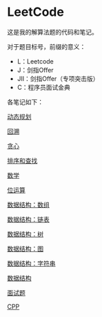 # LeetCode
这是我的解算法题的代码和笔记。

对于题目标号，前缀的意义：
* L：Leetcode
* J：剑指Offer
* JII：剑指Offer（专项突击版）
* C：程序员面试金典



各笔记如下：

[动态规划](https://github.com/chenjianqu/LeetCode/blob/master/%E5%8A%A8%E6%80%81%E8%A7%84%E5%88%92.md)

[回溯](https://github.com/chenjianqu/LeetCode/blob/master/%E5%9B%9E%E6%BA%AF.md)

[贪心](https://github.com/chenjianqu/LeetCode/blob/master/%E8%B4%AA%E5%BF%83.md)

[排序和查找](https://github.com/chenjianqu/LeetCode/blob/master/%E6%8E%92%E5%BA%8F%E5%92%8C%E6%9F%A5%E6%89%BE.md)

[数学](https://github.com/chenjianqu/LeetCode/blob/master/%E6%95%B0%E5%AD%A6.md)

[位运算](https://github.com/chenjianqu/LeetCode/blob/master/%E4%BD%8D%E8%BF%90%E7%AE%97.md)

[数据结构：数组](https://github.com/chenjianqu/LeetCode/blob/master/%E6%95%B0%E6%8D%AE%E7%BB%93%E6%9E%84%EF%BC%9A%E6%95%B0%E7%BB%84.md)

[数据结构：链表](https://github.com/chenjianqu/LeetCode/blob/master/%E6%95%B0%E6%8D%AE%E7%BB%93%E6%9E%84%EF%BC%9A%E9%93%BE%E8%A1%A8.md)

[数据结构：树](https://github.com/chenjianqu/LeetCode/blob/master/%E6%95%B0%E6%8D%AE%E7%BB%93%E6%9E%84%EF%BC%9A%E6%A0%91.md)

[数据结构：图](https://github.com/chenjianqu/LeetCode/blob/master/%E6%95%B0%E6%8D%AE%E7%BB%93%E6%9E%84%EF%BC%9A%E5%9B%BE.md)

[数据结构：字符串](https://github.com/chenjianqu/LeetCode/blob/master/%E6%95%B0%E6%8D%AE%E7%BB%93%E6%9E%84%EF%BC%9A%E5%AD%97%E7%AC%A6%E4%B8%B2.md)

[数据结构](https://github.com/chenjianqu/LeetCode/blob/master/%E6%95%B0%E6%8D%AE%E7%BB%93%E6%9E%84.md)

[面试题](https://github.com/chenjianqu/LeetCode/blob/master/%E9%9D%A2%E8%AF%95%E9%A2%98.md)

[CPP](https://github.com/chenjianqu/LeetCode/blob/master/CPP.md)


